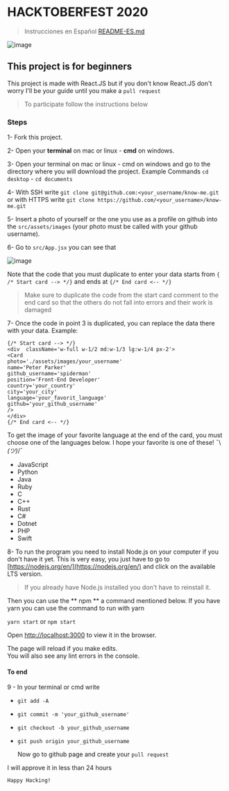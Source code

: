 # HACKTOBERFEST 2020

> Instrucciones en Español [README-ES.md](https://github.com/4rturd13/know-me-Hacktoberfest2020/blob/master/README-ES.md)

![image](https://res.cloudinary.com/dargjxuh5/image/upload/v1603492320/logos/HF2020_Events_640x360_Centered_k5avto.png)

## This project is for beginners

This project is made with React.JS but if you don't know React.JS don't worry I'll be your guide until you make a `pull request`

> To participate follow the instructions below

### Steps

1- Fork this project.

2- Open your **terminal** on mac or linux - **cmd** on windows.

3- Open your terminal on mac or linux - cmd on windows and go to the directory where you will download the project. Example Commands `cd desktop` - `cd documents`

4- With SSH write `git clone git@github.com:<your_username/know-me.git` or with HTTPS write `git clone https://github.com/<your_username>/know-me.git`

5- Insert a photo of yourself or the one you use as a profile on github into the `src/assets/images` (your photo must be called with your github username).

6- Go to `src/App.jsx` you can see that

![image](https://res.cloudinary.com/dargjxuh5/image/upload/v1603508270/logos/code_di6kku.png)

Note that the code that you must duplicate to enter your data starts from `{ /* Start card --> */}` and ends at `{/* End card <-- */}`

> Make sure to duplicate the code from the start card comment to the end card so that the others do not fall into errors and their work is damaged

7- Once the code in point 3 is duplicated, you can replace the data there with your data.
Example:

```
{/* Start card --> */}
<div  className='w-full w-1/2 md:w-1/3 lg:w-1/4 px-2'>
<Card
photo='./assets/images/your_username'
name='Peter Parker'
github_username='spiderman'
position='Front-End Developer'
country='your_country'
city='your_city'
language='your_favorit_language'
github='your_github_username'
/>
</div>
{/* End card <-- */}
```

To get the image of your favorite language at the end of the card, you must choose one of the languages below.
I hope your favorite is one of these! ¯\\_(ツ)_/¯

- JavaScript
- Python
- Java
- Ruby
- C
- C++
- Rust
- C#
- Dotnet
- PHP
- Swift

8- To run the program you need to install Node.js on your computer if you don't have it yet. This is very easy, you just have to go to [https://nodejs.org/en/](https://nodejs.org/en/) and click on the available LTS version.

> If you already have Node.js installed you don't have to reinstall it.

Then you can use the ** npm ** a command mentioned below. If you have yarn you can use the command to run with yarn

`yarn start` or `npm start`

Open [http://localhost:3000](http://localhost:3000) to view it in the browser.

The page will reload if you make edits.<br />
You will also see any lint errors in the console.

#### To end

9 - In your terminal or cmd write

- `git add -A`
- `git commit -m 'your_github_username'`
- `git checkout -b your_github_username`
- `git push origin your_github_username`

  Now go to github page and create your `pull request`

I will approve it in less than 24 hours

`Happy Hacking!`

